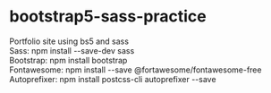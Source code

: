 # bootstrap5-sass-practice
 Portfolio site using bs5 and sass</br>
 Sass: npm install --save-dev sass</br>
 Bootstrap: npm install bootstrap</br>
 Fontawesome: npm install --save @fortawesome/fontawesome-free</br>
 Autoprefixer: npm install postcss-cli autoprefixer --save</br>
 
